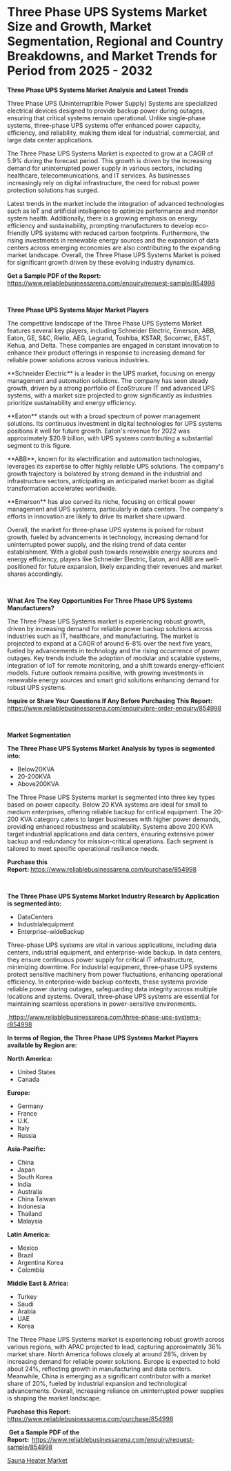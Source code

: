 <p><h1>Three Phase UPS Systems Market Size and Growth, Market Segmentation, Regional and Country Breakdowns, and Market Trends for Period from 2025 -  2032</h1></p><p><strong>Three Phase UPS Systems Market Analysis and Latest Trends</strong></p>
<p><p>Three Phase UPS (Uninterruptible Power Supply) Systems are specialized electrical devices designed to provide backup power during outages, ensuring that critical systems remain operational. Unlike single-phase systems, three-phase UPS systems offer enhanced power capacity, efficiency, and reliability, making them ideal for industrial, commercial, and large data center applications.</p><p>The Three Phase UPS Systems Market is expected to grow at a CAGR of 5.9% during the forecast period. This growth is driven by the increasing demand for uninterrupted power supply in various sectors, including healthcare, telecommunications, and IT services. As businesses increasingly rely on digital infrastructure, the need for robust power protection solutions has surged.</p><p>Latest trends in the market include the integration of advanced technologies such as IoT and artificial intelligence to optimize performance and monitor system health. Additionally, there is a growing emphasis on energy efficiency and sustainability, prompting manufacturers to develop eco-friendly UPS systems with reduced carbon footprints. Furthermore, the rising investments in renewable energy sources and the expansion of data centers across emerging economies are also contributing to the expanding market landscape. Overall, the Three Phase UPS Systems Market is poised for significant growth driven by these evolving industry dynamics.</p></p>
<p><strong>Get a Sample PDF of the Report:&nbsp;</strong> <a href="https://www.reliablebusinessarena.com/enquiry/request-sample/854998?utm_campaign=2130&utm_medium=2&utm_source=Github&utm_content=ia&utm_term=16022025&utm_id=three-phase-ups-systems">https://www.reliablebusinessarena.com/enquiry/request-sample/854998</a></p>
<p>&nbsp;</p>
<p><strong>Three Phase UPS Systems Major Market Players</strong></p>
<p><p>The competitive landscape of the Three Phase UPS Systems Market features several key players, including Schneider Electric, Emerson, ABB, Eaton, GE, S&C, Riello, AEG, Legrand, Toshiba, KSTAR, Socomec, EAST, Kehua, and Delta. These companies are engaged in constant innovation to enhance their product offerings in response to increasing demand for reliable power solutions across various industries.</p><p>**Schneider Electric** is a leader in the UPS market, focusing on energy management and automation solutions. The company has seen steady growth, driven by a strong portfolio of EcoStruxure IT and advanced UPS systems, with a market size projected to grow significantly as industries prioritize sustainability and energy efficiency.</p><p>**Eaton** stands out with a broad spectrum of power management solutions. Its continuous investment in digital technologies for UPS systems positions it well for future growth. Eaton's revenue for 2022 was approximately $20.9 billion, with UPS systems contributing a substantial segment to this figure.</p><p>**ABB**, known for its electrification and automation technologies, leverages its expertise to offer highly reliable UPS solutions. The company's growth trajectory is bolstered by strong demand in the industrial and infrastructure sectors, anticipating an anticipated market boom as digital transformation accelerates worldwide.</p><p>**Emerson** has also carved its niche, focusing on critical power management and UPS systems, particularly in data centers. The company's efforts in innovation are likely to drive its market share upward.</p><p>Overall, the market for three-phase UPS systems is poised for robust growth, fueled by advancements in technology, increasing demand for uninterrupted power supply, and the rising trend of data center establishment. With a global push towards renewable energy sources and energy efficiency, players like Schneider Electric, Eaton, and ABB are well-positioned for future expansion, likely expanding their revenues and market shares accordingly.</p></p>
<p>&nbsp;</p>
<p><strong>What Are The Key Opportunities For Three Phase UPS Systems Manufacturers?</strong></p>
<p><p>The Three Phase UPS Systems market is experiencing robust growth, driven by increasing demand for reliable power backup solutions across industries such as IT, healthcare, and manufacturing. The market is projected to expand at a CAGR of around 6-8% over the next five years, fueled by advancements in technology and the rising occurrence of power outages. Key trends include the adoption of modular and scalable systems, integration of IoT for remote monitoring, and a shift towards energy-efficient models. Future outlook remains positive, with growing investments in renewable energy sources and smart grid solutions enhancing demand for robust UPS systems.</p></p>
<p><strong>Inquire or Share Your Questions If Any Before Purchasing This Report:</strong> <a href="https://www.reliablebusinessarena.com/enquiry/pre-order-enquiry/854998?utm_campaign=2130&utm_medium=2&utm_source=Github&utm_content=ia&utm_term=16022025&utm_id=three-phase-ups-systems">https://www.reliablebusinessarena.com/enquiry/pre-order-enquiry/854998</a></p>
<p>&nbsp;</p>
<p><strong>Market Segmentation</strong></p>
<p><strong>The Three Phase UPS Systems Market Analysis by types is segmented into:</strong></p>
<p><ul><li>Below20KVA</li><li>20-200KVA</li><li>Above200KVA</li></ul></p>
<p><p>The Three Phase UPS Systems market is segmented into three key types based on power capacity. Below 20 KVA systems are ideal for small to medium enterprises, offering reliable backup for critical equipment. The 20-200 KVA category caters to larger businesses with higher power demands, providing enhanced robustness and scalability. Systems above 200 KVA target industrial applications and data centers, ensuring extensive power backup and redundancy for mission-critical operations. Each segment is tailored to meet specific operational resilience needs.</p></p>
<p><strong>Purchase this Report:&nbsp;</strong><a href="https://www.reliablebusinessarena.com/purchase/854998?utm_campaign=2130&utm_medium=2&utm_source=Github&utm_content=ia&utm_term=16022025&utm_id=three-phase-ups-systems">https://www.reliablebusinessarena.com/purchase/854998</a></p>
<p>&nbsp;</p>
<p><strong>The Three Phase UPS Systems Market Industry Research by Application is segmented into:</strong></p>
<p><ul><li>DataCenters</li><li>Industrialequipment</li><li>Enterprise-wideBackup</li></ul></p>
<p><p>Three-phase UPS systems are vital in various applications, including data centers, industrial equipment, and enterprise-wide backup. In data centers, they ensure continuous power supply for critical IT infrastructure, minimizing downtime. For industrial equipment, three-phase UPS systems protect sensitive machinery from power fluctuations, enhancing operational efficiency. In enterprise-wide backup contexts, these systems provide reliable power during outages, safeguarding data integrity across multiple locations and systems. Overall, three-phase UPS systems are essential for maintaining seamless operations in power-sensitive environments.</p></p>
<p><a href="https://www.reliablebusinessarena.com/three-phase-ups-systems-r854998?utm_campaign=2130&utm_medium=2&utm_source=Github&utm_content=ia&utm_term=16022025&utm_id=three-phase-ups-systems">&nbsp;https://www.reliablebusinessarena.com/three-phase-ups-systems-r854998</a></p>
<p><strong>In terms of Region, the Three Phase UPS Systems Market Players available by Region are:</strong></p>
<p>
    <p> <strong> North America: </strong>
        <ul>
            <li>United States</li>
            <li>Canada</li>
        </ul>
        </p> 
    <p> <strong> Europe: </strong>
        <ul>
            <li>Germany</li>
            <li>France</li>
            <li>U.K.</li>
            <li>Italy</li>
            <li>Russia</li>
        </ul>
        </p> 
    <p> <strong> Asia-Pacific: </strong>
        <ul>
            <li>China</li>
            <li>Japan</li>
            <li>South Korea</li>
            <li>India</li>
            <li>Australia</li>
            <li>China Taiwan</li>
            <li>Indonesia</li>
            <li>Thailand</li>
            <li>Malaysia</li>
        </ul>
        </p> 
    <p> <strong> Latin America: </strong>
        <ul>
            <li>Mexico</li>
            <li>Brazil</li>
            <li>Argentina Korea</li>
            <li>Colombia</li>
        </ul>
        </p> 
    <p> <strong> Middle East & Africa: </strong>
        <ul>
            <li>Turkey</li>
            <li>Saudi</li>
            <li>Arabia</li>
            <li>UAE</li>
            <li>Korea</li>
        </ul>
    </p>
    </p>
<p><p>The Three Phase UPS Systems market is experiencing robust growth across various regions, with APAC projected to lead, capturing approximately 36% market share. North America follows closely at around 28%, driven by increasing demand for reliable power solutions. Europe is expected to hold about 24%, reflecting growth in manufacturing and data centers. Meanwhile, China is emerging as a significant contributor with a market share of 20%, fueled by industrial expansion and technological advancements. Overall, increasing reliance on uninterrupted power supplies is shaping the market landscape.</p></p>
<p><strong>Purchase this Report: </strong><a href="https://www.reliablebusinessarena.com/purchase/854998?utm_campaign=2130&utm_medium=2&utm_source=Github&utm_content=ia&utm_term=16022025&utm_id=three-phase-ups-systems">https://www.reliablebusinessarena.com/purchase/854998</a></p>
<p>&nbsp;<strong>Get a Sample PDF of the Report:&nbsp;&nbsp;</strong><a href="https://www.reliablebusinessarena.com/enquiry/request-sample/854998?utm_campaign=2130&utm_medium=2&utm_source=Github&utm_content=ia&utm_term=16022025&utm_id=three-phase-ups-systems">https://www.reliablebusinessarena.com/enquiry/request-sample/854998</a></p>
<p><strong></strong></p>
<p><p><a href="https://github.com/delindacallegari68/Market-Research-Report-List-1/blob/main/sauna-heater-market.md?utm_campaign=2130&utm_medium=2&utm_source=Github&utm_content=ia&utm_term=16022025&utm_id=three-phase-ups-systems">Sauna Heater Market</a></p></p>